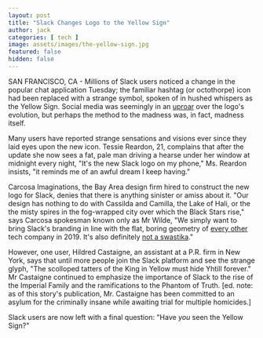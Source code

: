 ```yaml
---
layout: post
title: "Slack Changes Logo to the Yellow Sign"
author: jack
categories: [ tech ]
image: assets/images/the-yellow-sign.jpg
featured: false
hidden: false
---
```


SAN FRANCISCO, CA - Millions of Slack users noticed a change in the popular chat application Tuesday; the familiar hashtag (or octothorpe) icon had been replaced with a strange symbol, spoken of in hushed whispers as the Yellow Sign. Social media was seemingly in an [uproar](https://www.standard.co.uk/tech/slack-logo-change-reactions-a4041301.html) over the logo's evolution, but perhaps the method to the madness was, in fact, madness itself. 

Many users have reported strange sensations and visions ever since they laid eyes upon the new icon. Tessie Reardon, 21, complains that after the update she now sees a fat, pale man driving a hearse under her window at midnight every night, "It's the new Slack logo on my phone," Ms. Reardon insists, "it reminds me of an awful dream I keep having." 

Carcosa Imaginations, the Bay Area design firm hired to construct the new logo for Slack, denies that there is anything sinister or amiss about it. "Our design has nothing to do with Cassilda and Camilla, the Lake of Hali, or the the misty spires in the fog-wrapped city over which the Black Stars rise," says Carcosa spokesman known only as Mr Wilde, "We simply want to bring Slack's branding in line with the flat, boring geometry of [every other](https://www.artsy.net/article/artsy-editorial-one-trend-dominates-logos-big-tech) tech company in 2019. It's also definitely [not a swastika](https://www.buzzfeednews.com/article/nicolenguyen/slack-new-logo-design-backlash)."

However, one user, Hildred Castaigne, an assistant at a P.R. firm in New York, says that until more people join the Slack platform and see the strange glyph, "The scolloped tatters of the King in Yellow must hide Yhtill forever." Mr Castaigne continued to emphasize the importance of Slack to the rise of the Imperial Family and the ramifications to the Phantom of Truth. [ed. note: as of this story's publication, Mr. Castaigne has been committed to an asylum for the criminally insane while awaiting trial for multiple homicides.]

Slack users are now left with a final question: "Have _you_ seen the Yellow Sign?" 